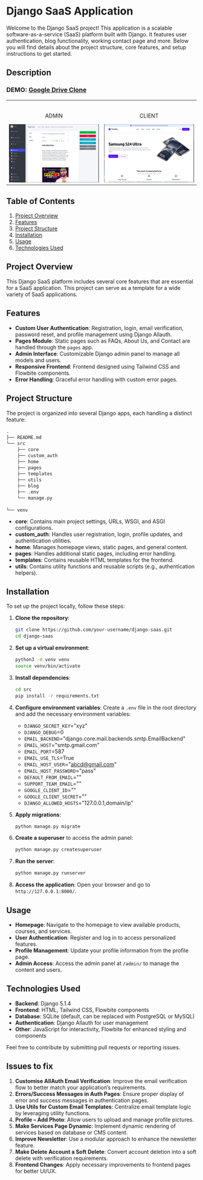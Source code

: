 # Django SaaS Application


Welcome to the Django SaaS project! This application is a scalable software-as-a-service (SaaS) platform built with Django. It features user authentication, blog functionality, working contact page and more. Below you will find details about the project structure, core features, and setup instructions to get started.
## Description

### DEMO: [Google Drive Clone]()

<table width="100%"> 
<tr>
<td width="50%">      
&nbsp; 
<br>
<p align="center">
  ADMIN
</p>
<kbd><img src="./src/media/images/admin.png" /></kbd>
</td> 
<td width="50%">
<br>
<p align="center">
  CLIENT
</p>
<img src="./src/media/images/client.png">  
</td>
</table>

## Table of Contents
1. [Project Overview](#project-overview)
2. [Features](#features)
3. [Project Structure](#project-structure)
4. [Installation](#installation)
5. [Usage](#usage)
6. [Technologies Used](#technologies-used)

## Project Overview
This Django SaaS platform includes several core features that are essential for a SaaS application. This project can serve as a template for a wide variety of SaaS applications.

## Features
- **Custom User Authentication**: Registration, login, email verification, password reset, and profile management using Django Allauth.
- **Pages Module**: Static pages such as FAQs, About Us, and Contact are handled through the `pages` app.
- **Admin Interface**: Customizable Django admin panel to manage all models and users.
- **Responsive Frontend**: Frontend designed using Tailwind CSS and Flowbite components.
- **Error Handling**: Graceful error handling with custom error pages.

## Project Structure
The project is organized into several Django apps, each handling a distinct feature:

```
.
├── README.md
└── src
    ├── core
    ├── custom_auth
    ├── home
    ├── pages
    ├── templates
    ├── utils
    ├── blog
    ├── .env
    └── manage.py

└── venv

```


- **core**: Contains main project settings, URLs, WSGI, and ASGI configurations.
- **custom_auth**: Handles user registration, login, profile updates, and authentication utilities.
- **home**: Manages homepage views, static pages, and general content.
- **pages**: Handles additional static pages, including error handling.
- **templates**: Contains reusable HTML templates for the frontend.
- **utils**: Contains utility functions and reusable scripts (e.g., authentication helpers).

## Installation
To set up the project locally, follow these steps:

1. **Clone the repository**:
   ```sh
   git clone https://github.com/your-username/django-saas.git
   cd django-saas
   ```

2. **Set up a virtual environment**:
   ```sh
   python3 -m venv venv
   source venv/bin/activate
   ```

3. **Install dependencies**:
   ```sh
   cd src
   pip install -r requirements.txt
   ```

4. **Configure environment variables**:
   Create a `.env` file in the root directory and add the necessary environment variables:

   - `DJANGO_SECRET_KEY`="xyz"
   - `DJANGO_DEBUG`=0
   - `EMAIL_BACKEND`="django.core.mail.backends.smtp.EmailBackend"
   - `EMAIL_HOST`="smtp.gmail.com"
   - `EMAIL_PORT`=587
   - `EMAIL_USE_TLS`=True
   - `EMAIL_HOST_USER`="abcd@gmail.com"
   - `EMAIL_HOST_PASSWORD`="pass"
   - `DEFAULT_FROM_EMAIL`=""
   - `SUPPORT_TEAM_EMAIL`=""
   - `GOOGLE_CLIENT_ID`=""
   - `GOOGLE_CLIENT_SECRET`=""
   - `DJANGO_ALLOWED_HOSTS`="127.0.0.1,domain/ip"

5. **Apply migrations**:
   ```sh
   python manage.py migrate
   ```

6. **Create a superuser** to access the admin panel:
   ```sh
   python manage.py createsuperuser
   ```

7. **Run the server**:
   ```sh
   python manage.py runserver
   ```

8. **Access the application**:
   Open your browser and go to `http://127.0.0.1:8000/`.

## Usage
- **Homepage**: Navigate to the homepage to view available products, courses, and services.
- **User Authentication**: Register and log in to access personalized features.
- **Profile Management**: Update your profile information from the profile page.
- **Admin Access**: Access the admin panel at `/admin/` to manage the content and users.

## Technologies Used
- **Backend**: Django 5.1.4
- **Frontend**: HTML, Tailwind CSS, Flowbite components
- **Database**: SQLite (default, can be replaced with PostgreSQL or MySQL)
- **Authentication**: Django Allauth for user management
- **Other**: JavaScript for interactivity, Flowbite for enhanced styling and components

Feel free to contribute by submitting pull requests or reporting issues.

## Issues to fix 

   1. **Customise AllAuth Email Verification**: Improve the email verification flow to better match your application’s requirements.
   2. **Errors/Success Messages in Auth Pages**: Ensure proper display of error and success messages in authentication pages.
   3. **Use Utils for Custom Email Templates**: Centralize email template logic by leveraging utility functions.
   4. **Profile – Add Photo**: Allow users to upload and manage profile pictures.
   5. **Make Services Page Dynamic**: Implement dynamic rendering of services based on database or CMS content.
   6. **Improve Newsletter**: Use a modular approach to enhance the newsletter feature.
   7. **Make Delete Account a Soft Delete**: Convert account deletion into a soft delete with verification requirements.
   8. **Frontend Changes**: Apply necessary improvements to frontend pages for better UI/UX.


